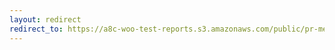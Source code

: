 ```yaml
---
layout: redirect
redirect_to: https://a8c-woo-test-reports.s3.amazonaws.com/public/pr-merge/38646/e2e/index.html
---
```

